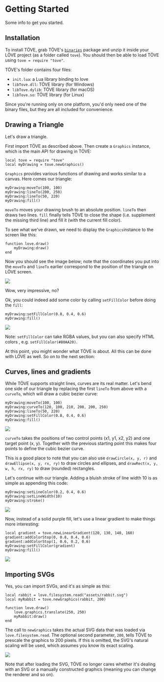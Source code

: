 # Getting Started
Some info to get you started.

## Installation
To install TÖVE, grab TÖVE's [`binaries`](https://github.com/poke1024/tove2d/releases/download/1.0/tove.zip) package and unzip it inside your LÖVE project (as a folder called `tove`). You should then be able to load TÖVE using `tove = require "tove"`.

TÖVE's folder contains four files:

- `init.lua`: a Lua library binding to love
- `libTove.dll`: TÖVE library (for Windows)
- `libTove.dylib`: TÖVE library (for macOS)
- `libTove.so`: TÖVE library (for Linux)

Since you're running only on one platform, you'd only need one of the binary files, but they are all included for convenience.

## Drawing a Triangle
Let's draw a triangle.

First import TÖVE as described above. Then create a `Graphics` instance, which is the main API for drawing in TÖVE:

```
local tove = require "tove"
local myDrawing = tove.newGraphics()
```

 `Graphics` provides various functions of drawing and works similar to a canvas. Here comes our triangle:

```
myDrawing:moveTo(100, 100)
myDrawing:lineTo(200, 250)
myDrawing:lineTo(50, 220)
myDrawing:fill()
```

`moveTo` moves your drawing brush to an absolute position. `lineTo` then draws two lines. `fill` finally tells TÖVE to close the shape (i.e. supplement the missing third line) and fill it (with the current fill color).

To see what we've drawn, we need to display the `Graphics`instance to the screen like this:

```
function love.draw()
	myDrawing:draw()
end
```

Now you should see the image below; note that the coordinates you put into the `moveTo` and `lineTo` earlier correspond to the position of the triangle on LÖVE screen.

![](images/tutorial/white-triangle.jpg)

Wow, very impressive, no?

Ok, you could indeed add some color by calling `setFillColor` before doing the `fill`:

```
myDrawing:setFillColor(0.8, 0.4, 0.6)
myDrawing:fill()
```

![](images/tutorial/purple-triangle.jpg)

Note: `setFillColor`  can take RGBA values, but you can also specify HTML colors , e.g. `setFillColor(#80AA20)`.

At this point, you might wonder what TÖVE is about. All this can be done with LÖVE as well. So on to the next section:

## Curves, lines and gradients
While TÖVE supports straight lines, curves are its real matter. Let's bend one side of our triangle by replacing the first `lineTo` from above with a `curveTo`, which will draw a cubic bezier curve:

```
myDrawing:moveTo(100, 100)
myDrawing:curveTo(120, 100, 210, 200, 200, 250)
myDrawing:lineTo(50, 220)
myDrawing:setFillColor(0.8, 0.4, 0.6)
myDrawing:fill()
```

![](images/tutorial/curved-triangle.jpg)

`curveTo` takes the positions of two control points (x1, y1, x2, y2) and one target point (x, y).  Together with the previous starting point this makes four points to define the cubic bezier curve.

This is a good place to note that you can also use `drawCircle(x, y, r)`  and `drawEllipse(x, y, rx, ry)` to draw circles and ellipses, and `drawRect(x, y, w, h, rx, ry)` to draw (rounded) rectangles.

Let's continue with our triangle. Adding a bluish stroke of line width 10 is as simple as appending this code:

```
myDrawing:setLineColor(0.2, 0.4, 0.6)
myDrawing:setLineWidth(10)
myDrawing:stroke()
```

![](images/tutorial/curved-triangle-stroked.jpg)

Now, instead of a solid purple fill, let's use a linear gradient to make things more interesting:

```
local gradient = tove.newLinearGradient(120, 130, 140, 160)
gradient:addColorStop(0, 0.8, 0.4, 0.6)
gradient:addColorStop(1, 0.6, 0.2, 0.6)
myDrawing:setFillColor(gradient)
myDrawing:fill()
```

![](images/tutorial/triangle-gradient.jpg)

## Importing SVGs
Yes, you can import SVGs, and it's as simple as this:

```
local rabbit = love.filesystem.read("assets/rabbit.svg")
local myRabbit = tove.newGraphics(rabbit, 200)

function love.draw()
	love.graphics.translate(250, 250)
	myRabbit:draw()
end
```

The call to `newGraphics` takes the actual SVG data that was loaded via `love.filesystem.read`. The optional second parameter, `200`,  tells TÖVE to prescale the graphics to 200 pixels. If this is omitted, the SVG's natural scaling will be used, which assumes you know its exact scaling.

![](images/tutorial/rabbit-svg.jpg)

Note that after loading the SVG, TÖVE no longer cares whether it's dealing with an SVG or a manually constructed graphics (meaning you can change the renderer and so on).
